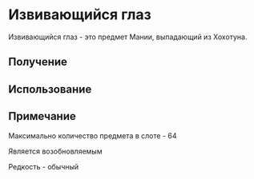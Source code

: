 # Извивающийся глаз

Извивающийся глаз - это предмет Мании, выпадающий из Хохотуна.

## Получение



## Использование



## Примечание&#x20;

Максимально количество предмета в слоте - 64&#x20;

Является возобновляемым&#x20;

Редкость - обычный
